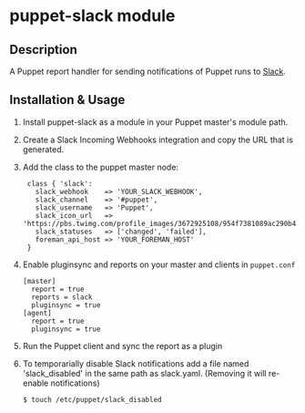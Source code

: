 puppet-slack module
===================

Description
-----------

A Puppet report handler for sending notifications of Puppet runs to [Slack](http://www.slack.com).

Installation & Usage
--------------------

1.  Install puppet-slack as a module in your Puppet master's module path.

2.  Create a Slack Incoming Webhooks integration and copy the URL that is generated.

3. Add the class to the puppet master node:

        class { 'slack':
          slack_webhook    => 'YOUR_SLACK_WEBHOOK',
          slack_channel    => '#puppet',
          slack_username   => 'Puppet',
          slack_icon_url   => 'https://pbs.twimg.com/profile_images/3672925108/954f7381089ac290b4690c5ffd9dd7d3.png',
          slack_statuses   => ['changed', 'failed'],
          foreman_api_host => 'YOUR_FOREMAN_HOST'
        }

4.  Enable pluginsync and reports on your master and clients in `puppet.conf`

        [master]
          report = true
          reports = slack
          pluginsync = true
        [agent]
          report = true
          pluginsync = true

5.  Run the Puppet client and sync the report as a plugin

6.  To temporarially disable Slack notifications add a file named 'slack_disabled' in the same path as slack.yaml.
	(Removing it will re-enable notifications)

		$ touch /etc/puppet/slack_disabled

